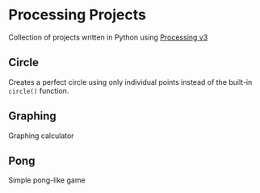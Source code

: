 # Processing Projects
Collection of projects written in Python using [Processing v3](https://processing.org/)

## Circle
Creates a perfect circle using only individual points instead of the built-in `circle()` function.
## Graphing
Graphing calculator
## Pong
Simple pong-like game

